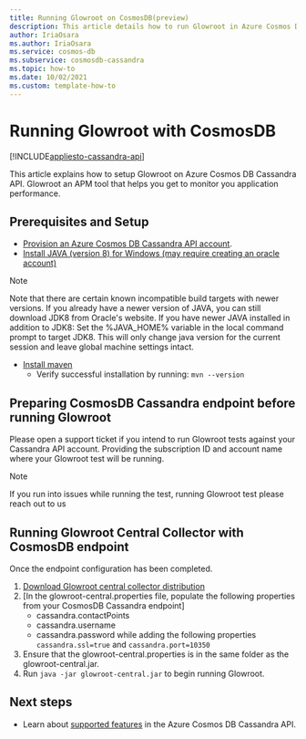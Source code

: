 ```yaml
---
title: Running Glowroot on CosmosDB(preview)
description: This article details how to run Glowroot in Azure Cosmos DB Cassandra API 
author: IriaOsara
ms.author: IriaOsara
ms.service: cosmos-db
ms.subservice: cosmosdb-cassandra
ms.topic: how-to
ms.date: 10/02/2021
ms.custom: template-how-to 
---
```


# Running Glowroot with CosmosDB
[!INCLUDE[appliesto-cassandra-api](../includes/appliesto-cassandra-api.md)]

This article explains how to setup Glowroot on Azure Cosmos DB Cassandra API. Glowroot an APM tool that helps you get to monitor you application performance.

## Prerequisites and Setup

* [Provision an Azure Cosmos DB Cassandra API account](manage-data-java.md#create-a-database-account).
* [Install JAVA (version 8) for Windows (may require creating an oracle account)](https://developers.redhat.com/products/openjdk/download)
> [!NOTE]
> Note that there are certain known incompatible build targets with newer versions. If you already have a newer version of JAVA, you can still download JDK8 from Oracle's website.
> If you have newer JAVA installed in addition to JDK8: Set the %JAVA_HOME% variable in the local command prompt to target JDK8. This will only change java version for the current session and leave global machine settings intact. 
* [Install maven](https://maven.apache.org/download.cgi)
    * Verify successful installation by running: `mvn --version`


## Preparing CosmosDB Cassandra endpoint before running Glowroot
Please open a support ticket if you intend to run Glowroot tests against your Cassandra API account. Providing the subscription ID and account name where your Glowroot test will be running.
> [!NOTE]
> If you run into issues while running the test, running Glowroot test please reach out to us <!-- TODO:<UPDATE WITH EMAIL ALIAS>-->

## Running Glowroot Central Collector with CosmosDB endpoint
Once the endpoint configuration has been completed. 
1. [Download Glowroot central collector distribution](https://github.com/glowroot/glowroot/wiki/Central-Collector-Installation#central-collector-installation)
2. [In the glowroot-central.properties file, populate the following properties from your CosmosDB Cassandra endpoint]
    * cassandra.contactPoints
    * cassandra.username
    * cassandra.password
while adding the following properties `cassandra.ssl=true` and `cassandra.port=10350`
3. Ensure that the glowroot-central.properties is in the same folder as the glowroot-central.jar.
4. Run `java -jar glowroot-central.jar` to begin running Glowroot.

## Next steps
- Learn about [supported features](cassandra-support.md) in the Azure Cosmos DB Cassandra API.
